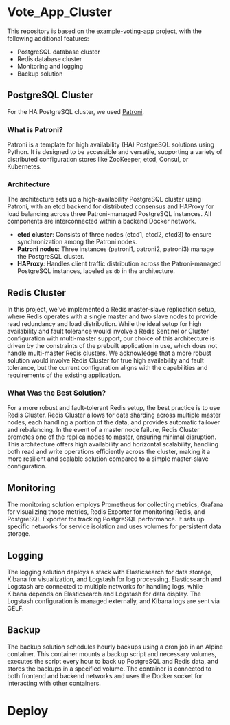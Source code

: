 # Vote_App_Cluster

This repository is based on the [example-voting-app](https://github.com/dockersamples/example-voting-app) project, with the following additional features:

- PostgreSQL database cluster
- Redis database cluster
- Monitoring and logging
- Backup solution

## PostgreSQL Cluster

For the HA PostgreSQL cluster, we used [Patroni](https://github.com/patroni/patroni).

### What is Patroni?

Patroni is a template for high availability (HA) PostgreSQL solutions using Python. It is designed to be accessible and versatile, supporting a variety of distributed configuration stores like ZooKeeper, etcd, Consul, or Kubernetes.

### Architecture

The architecture sets up a high-availability PostgreSQL cluster using Patroni, with an etcd backend for distributed consensus and HAProxy for load balancing across three Patroni-managed PostgreSQL instances. All components are interconnected within a backend Docker network. 

- **etcd cluster**: Consists of three nodes (etcd1, etcd2, etcd3) to ensure synchronization among the Patroni nodes.
- **Patroni nodes**: Three instances (patroni1, patroni2, patroni3) manage the PostgreSQL cluster.
- **HAProxy**: Handles client traffic distribution across the Patroni-managed PostgreSQL instances, labeled as `db` in the architecture.

## Redis Cluster

In this project, we've implemented a Redis master-slave replication setup, where Redis operates with a single master and two slave nodes to provide read redundancy and load distribution. While the ideal setup for high availability and fault tolerance would involve a Redis Sentinel or Cluster configuration with multi-master support, our choice of this architecture is driven by the constraints of the prebuilt application in use, which does not handle multi-master Redis clusters. We acknowledge that a more robust solution would involve Redis Cluster for true high availability and fault tolerance, but the current configuration aligns with the capabilities and requirements of the existing application.

### What Was the Best Solution?

For a more robust and fault-tolerant Redis setup, the best practice is to use Redis Cluster. Redis Cluster allows for data sharding across multiple master nodes, each handling a portion of the data, and provides automatic failover and rebalancing. In the event of a master node failure, Redis Cluster promotes one of the replica nodes to master, ensuring minimal disruption. This architecture offers high availability and horizontal scalability, handling both read and write operations efficiently across the cluster, making it a more resilient and scalable solution compared to a simple master-slave configuration.

## Monitoring

The monitoring solution employs Prometheus for collecting metrics, Grafana for visualizing those metrics, Redis Exporter for monitoring Redis, and PostgreSQL Exporter for tracking PostgreSQL performance. It sets up specific networks for service isolation and uses volumes for persistent data storage.

## Logging

The logging solution deploys a stack with Elasticsearch for data storage, Kibana for visualization, and Logstash for log processing. Elasticsearch and Logstash are connected to multiple networks for handling logs, while Kibana depends on Elasticsearch and Logstash for data display. The Logstash configuration is managed externally, and Kibana logs are sent via GELF.

## Backup

The backup solution schedules hourly backups using a cron job in an Alpine container. This container mounts a backup script and necessary volumes, executes the script every hour to back up PostgreSQL and Redis data, and stores the backups in a specified volume. The container is connected to both frontend and backend networks and uses the Docker socket for interacting with other containers.
# Deploy

```docker stack deploy -c elk.yml vote
